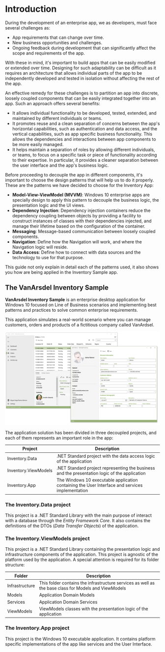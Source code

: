 # Introduction
During the development of an enterprise app, we as developers, must face several challenges as:
- App requirements that can change over time.
- New business opportunities and challenges.
- Ongoing feedback during development that can significantly affect the scope and requirements of the app.

With these in mind, it's important to build apps that can be easily modified or extended over time. Designing for such adaptability can be difficult as it requires an architecture that allows individual parts of the app to be independently developed and tested in isolation without affecting the rest of the app.

An effective remedy for these challenges is to partition an app into discrete, loosely coupled components that can be easily integrated together into an app. Such an approach offers several benefits:
- It allows individual functionality to be developed, tested, extended, and maintained by different individuals or teams.
- It promotes reuse and a clean separation of concerns between the app's horizontal capabilities, such as authentication and data access, and the vertical capabilities, such as app specific business functionality. This allows the dependencies and interactions between app components to be more easily managed.
- It helps maintain a separation of roles by allowing different individuals, or teams, to focus on a specific task or piece of functionality according to their expertise. In particular, it provides a cleaner separation between the user interface and the app's business logic.

Before proceeding to decouple the app in different components, it's important to choose the design patterns that will help us to do it properly. These are the patterns we have decided to choose for the Inventory App:

- **Model-View-ViewModel (MVVM)**: Windows 10 enterprise apps are specially design to apply this pattern to decouple the business logic, the presentation logic and the UI views.
- **Dependency Injection**: Dependency injection containers reduce the dependency coupling between objects by providing a facility to construct instances of classes with their dependencies injected, and manage their lifetime based on the configuration of the container.
- **Messaging**: Message-based communication between loosely coupled components.
- **Navigation**: Define how the Navigation will work, and where the Navigation logic will reside.
- **Data Access**: Define how to connect with data sources and the technology to use for that purpose.

This guide not only explain in detail each of the patterns used, it also shows you how are being applied in the Inventory Sample app.

## The VanArsdel Inventory Sample
**VanArsdel Inventory Sample** is an enterprise desktop application for Windows 10 focused on Line of Business scenarios and implementing best patterns and practices to solve common enterprise requirements.

This application simulates a real-world scenario where you can manage customers, orders and products of a fictitious company called VanArdsel.

![VanArsdel Inventory Application](img/app-screenshot.png)

The application solution has been divided in three decoupled projects, and each of them represents an important role in the app:

 | Project | Description |
 | ------- | ----------- |
 | Inventory.Data | .NET Standard project with the data access logic of the application |
 | Inventory.ViewModels | .NET Standard project representing the business and the presentation logic of the application
 | Inventory.App | The Windows 10 executable application containing the User Interface and services implementation |

 ### The Inventory.Data project
 This project is a .NET Standard Library with the main purpose of interact with a database through the *Entity Framework Core*. It also contains the definitions of the DTOs (*Data Transfer Objects*) of the application.

 ### The Inventory.ViewModels project
This project is a .NET Standard Library containing the presentation logic and infrastructure components of the application. This project is agnostic of the platform used by the application. A special attention is required for its folder structure:

 | Folder | Description |
 | ------ | ----------- |
 | Infrastructure | This folder contains the infrastructure services as well as the base class for Models and ViewModels |
 | Models | Application Domain Models |
 | Services | Application Domain Services |
 | ViewModels | ViewModels classes with the presentation logic of the application |

### The Inventory.App project
This project is the Windows 10 executable application. It contains platform specific implementations of the app like services and the User Interface.

